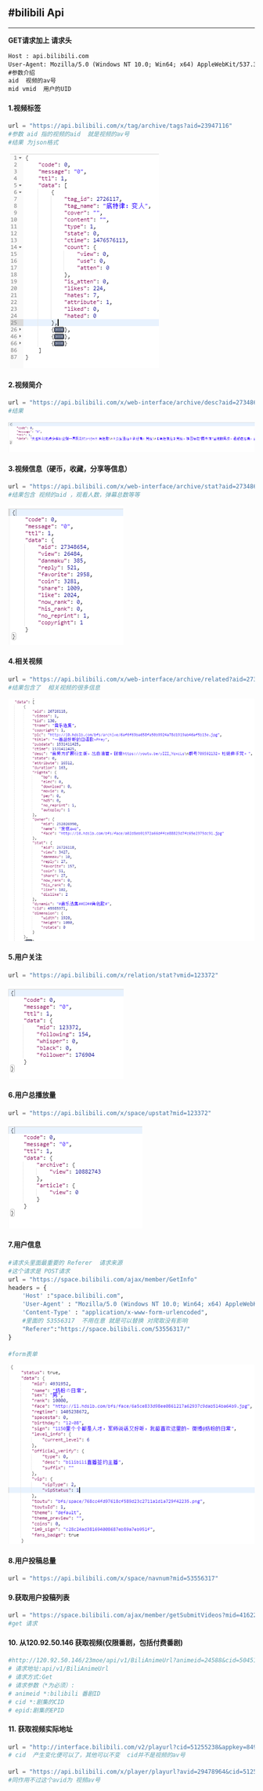 ## #bilibili Api

------

**GET请求加上 请求头**

```xml
Host : api.bilibili.com
User-Agent: Mozilla/5.0 (Windows NT 10.0; Win64; x64) AppleWebKit/537.36 (KHTML, like Gecko) Chrome/65.0.3325.181 Safari/537.36
#参数介绍
aid  视频的av号
mid vmid  用户的UID

```

#### 1.视频标签

~~~python
url = "https://api.bilibili.com/x/tag/archive/tags?aid=23947116"
#参数 aid 指的视频的aid  就是视频的av号
#结果 为json格式
~~~

​      ![结果](img/视频TAG.png)

#### 2.视频简介

~~~python
url = "https://api.bilibili.com/x/web-interface/archive/desc?aid=27348654"
#结果
~~~

![结果](img/视频简介.png)

#### 3.视频信息（硬币，收藏，分享等信息）

~~~python
url = "https://api.bilibili.com/x/web-interface/archive/stat?aid=27348654"
#结果包含 视频的aid ，观看人数，弹幕总数等等
~~~

![结果](img/视频信息.png)

#### 4.相关视频

~~~python
url = "https://api.bilibili.com/x/web-interface/archive/related?aid=27348654"
#结果包含了  相关视频的很多信息
~~~

![结果](img/相关视频.png)

#### 5.用户关注

~~~python
url = "https://api.bilibili.com/x/relation/stat?vmid=123372"
~~~

![关注](img/用户关注.png)

#### 6.用户总播放量

~~~python
url = "https://api.bilibili.com/x/space/upstat?mid=123372"
~~~

![](img/总播放量.png)

#### 7.用户信息

```python
#请求头里面最重要的 Referer  请求来源
#这个请求是 POST请求
url = "https://space.bilibili.com/ajax/member/GetInfo"
headers = {
    'Host' :"space.bilibili.com",
    'User-Agent' : "Mozilla/5.0 (Windows NT 10.0; Win64; x64) AppleWebKit/537.36 (KHTML, like Gecko) Chrome/67.0.3396.99 Safari/537.36",
    'Content-Type' : "application/x-www-form-urlencoded",
    #里面的 53556317  不用在意 就是可以替换 对爬取没有影响
    "Referer":"https://space.bilibili.com/53556317/"
}

#form表单
```

![](img/GetInfo.png)

#### 8.用户投稿总量

~~~python
url = "https://api.bilibili.com/x/space/navnum?mid=53556317"
~~~

#### 9.获取用户投稿列表

~~~python
url = "https://space.bilibili.com/ajax/member/getSubmitVideos?mid=4162287&pagesize=30&tid=0&page=3&keyword=&order=pubdate"
#get 请求
~~~

#### 10. 从120.92.50.146 获取视频(仅限番剧，包括付费番剧)

~~~python
#http://120.92.50.146/23moe/api/v1/BiliAnimeUrl?animeid=24588&cid=50451010&epid=232470&rnd=1534398494  工作细胞
# 请求地址:api/v1/BiliAnimeUrl
# 请求方式:Get
# 请求参数（*为必须）:
# animeid *:bilibili 番剧ID
# cid *:剧集的CID
# epid:剧集的EPID
~~~

#### 11. 获取视频实际地址

~~~python
url = "http://interface.bilibili.com/v2/playurl?cid=51255238&appkey=84956560bc028eb7&otype=json&type=&quality=64&qn=64&ts=1534399238236&sign=ed75669c4bf13af9a520fc63f5b484d7"
# cid  产生变化便可以了，其他可以不变  cid并不是视频的av号

url = "https://api.bilibili.com/x/player/playurl?avid=29478964&cid=51255238&qn=64&type=&otype=json&fnver=0&fnval=8"
#同作用不过这个avid为 视频av号
~~~

